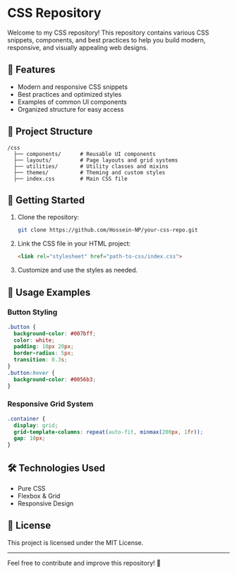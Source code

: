 # CSS Repository

Welcome to my CSS repository! This repository contains various CSS snippets, components, and best practices to help you build modern, responsive, and visually appealing web designs.

## 📌 Features
- Modern and responsive CSS snippets
- Best practices and optimized styles
- Examples of common UI components
- Organized structure for easy access

## 📂 Project Structure
```
/css
  ├── components/      # Reusable UI components
  ├── layouts/         # Page layouts and grid systems
  ├── utilities/       # Utility classes and mixins
  ├── themes/          # Theming and custom styles
  ├── index.css        # Main CSS file
```

## 🚀 Getting Started
1. Clone the repository:
   ```sh
   git clone https://github.com/Hossein-NP/your-css-repo.git
   ```
2. Link the CSS file in your HTML project:
   ```html
   <link rel="stylesheet" href="path-to-css/index.css">
   ```
3. Customize and use the styles as needed.

## 📖 Usage Examples
### Button Styling
```css
.button {
  background-color: #007bff;
  color: white;
  padding: 10px 20px;
  border-radius: 5px;
  transition: 0.3s;
}
.button:hover {
  background-color: #0056b3;
}
```

### Responsive Grid System
```css
.container {
  display: grid;
  grid-template-columns: repeat(auto-fit, minmax(200px, 1fr));
  gap: 10px;
}
```

## 🛠 Technologies Used
- Pure CSS
- Flexbox & Grid
- Responsive Design

## 📜 License
This project is licensed under the MIT License.

---
Feel free to contribute and improve this repository! 🚀
